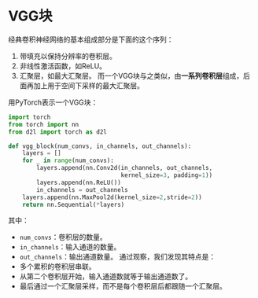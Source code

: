 # VGG块
经典卷积神经网络的基本组成部分是下面的这个序列：
1. 带填充以保持分辨率的卷积层。
2. 非线性激活函数，如ReLU。
3. 汇聚层，如最大汇聚层。
而一个VGG块与之类似，由**一系列卷积层**组成，后面再加上用于空间下采样的最大汇聚层。

用PyTorch表示一个VGG块：
```python
import torch
from torch import nn
from d2l import torch as d2l

def vgg_block(num_convs, in_channels, out_channels):
    layers = []
    for _ in range(num_convs):
        layers.append(nn.Conv2d(in_channels, out_channels,
                                kernel_size=3, padding=1))
        layers.append(nn.ReLU())
        in_channels = out_channels
    layers.append(nn.MaxPool2d(kernel_size=2,stride=2))
    return nn.Sequential(*layers)
```
其中：
- `num_convs`：卷积层的数量。
- `in_channels`：输入通道的数量。
- `out_channels`：输出通道数量。
通过观察，我们发现其特点是：
- 多个累积的卷积层串联。
- 从第二个卷积层开始，输入通道数就等于输出通道数了。
- 最后通过一个汇聚层采样，而不是每个卷积层后都跟随一个汇聚层。

